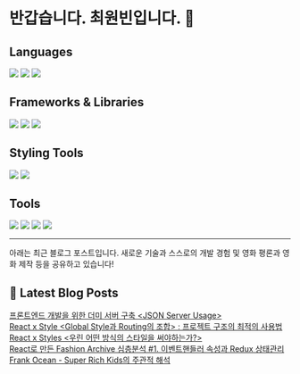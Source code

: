 # 반갑습니다. 최원빈입니다. 👋

## Languages

<p>
  <img src="https://img.shields.io/badge/HTML5-E34F26?style=flat-square&logo=html5&logoColor=white"/>
  <img src="https://img.shields.io/badge/JavaScript-F7DF1E?style=flat-square&logo=JavaScript&logoColor=white"/> 
  <img src="https://img.shields.io/badge/Java-5382A1?style=flat-square&logo=openjdk&logoColor=white"/> <!-- Java 로고 변경 -->
</p>

## Frameworks & Libraries

<p>
  <img src="https://img.shields.io/badge/React-61DAFB?style=flat-square&logo=React&logoColor=black"/>
  <img src="https://img.shields.io/badge/Vue.js-4FC08D?style=flat-square&logo=Vue.js&logoColor=white"/>
  <img src="https://img.shields.io/badge/Tailwind CSS-06B6D4?style=flat-square&logo=Tailwind CSS&logoColor=white"/>
</p>

## Styling Tools

<p>
  <img src="https://img.shields.io/badge/Sass-CC6699?style=flat-square&logo=Sass&logoColor=white"/>
  <img src="https://img.shields.io/badge/Styled Components-DB7093?style=flat-square&logo=styled-components&logoColor=white"/>
</p>

## Tools

<p>
  <img src="https://img.shields.io/badge/Git-F05032?style=flat-square&logo=git&logoColor=white"/>
  <img src="https://img.shields.io/badge/GitHub-181717?style=flat-square&logo=GitHub&logoColor=white"/>
  <img src="https://img.shields.io/badge/Visual Studio Code-007ACC?style=flat-square&logo=Visual Studio Code&logoColor=white"/>
  <img src="https://img.shields.io/badge/RStudio-75AADB?style=flat-square&logo=RStudio&logoColor=white"/> <!-- R Studio 추가 -->
</p>

---

<p>아래는 최근 블로그 포스트입니다. 새로운 기술과 스스로의 개발 경험 및 영화 평론과 영화 제작 등을 공유하고 있습니다!</p>

## 📕 Latest Blog Posts

<a href=https://wonbin109.tistory.com/74>프론트엔드 개발을 위한 더미 서버 구축 &lt;JSON Server Usage&gt;</a></br><a href=https://wonbin109.tistory.com/73>React x Style &lt;Global Style과 Routing의 조합&gt; : 프로젝트 구조의 최적의 사용법</a></br><a href=https://wonbin109.tistory.com/72>React x Styles &lt;우린 어떤 방식의 스타일을 써야하는가?&gt;</a></br><a href=https://wonbin109.tistory.com/71>React로 만든 Fashion Archive 심층분석 #1.  이벤트핸들러 속성과 Redux 상태관리</a></br><a href=https://wonbin109.tistory.com/70>Frank Ocean - Super Rich Kids의 주관적 해석</a></br>